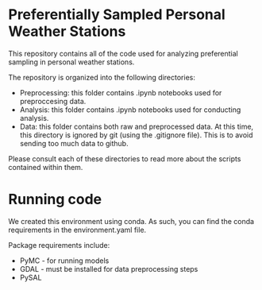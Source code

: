 # Preferentially Sampled Personal Weather Stations
This repository contains all of the code used for analyzing preferential sampling in personal weather stations.

The repository is organized into the following directories:
* Preprocessing: this folder contains .ipynb notebooks used for preproccesing data.
* Analysis: this folder contains .ipynb notebooks used for conducting analysis.
* Data: this folder contains both raw and preprocessed data. At this time, this directory is ignored by git (using the .gitignore file). This is to avoid sending too much data to github.

Please consult each of these directories to read more about the scripts contained within them.

# Running code
We created this environment using conda. As such, you can find the conda requirements in the environment.yaml file.

Package requirements include:
* PyMC - for running models
* GDAL - must be installed for data preprocessing steps
* PySAL